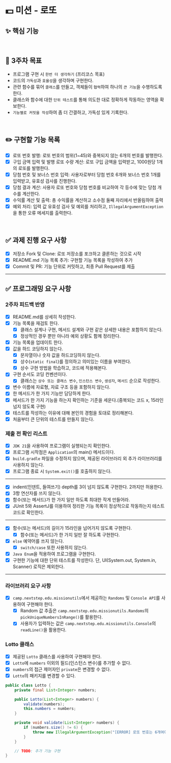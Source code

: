# 💵 미션 - 로또
## ✨ 핵심 기능

<br/>

## 🚀 3주차 목표
- 프로그램 구현 시 `한번 더 생각하기` (프리코스 목표)
- 코드의 `가독성`과 `효율성`을 생각하며 구현한다.
- 관련 함수를 묶어 `클래스`를 만들고, 객체들이 `협력`하여 하나의 `큰 기능`을 수행하도록 한다.
- 클래스와 함수에 대한 `단위 테스트`를 통해 의도한 대로 정확하게 작동하는 영역을 확보한다.
- `기능별로 커밋을 작성`하여 좀 더 간결하고, 가독성 있게 기록한다.

<br/>

## ✏️ 구현할 기능 목록
- [x] 로또 번호 발행: 로또 번호의 범위(1~45)와 중복되지 않는 6개의 번호를 발행한다.
- [x] 구입 금액 입력 및 발행 로또 수량 계산: 로또 구입 금액을 입력받고, 1000원당 1개의 로또를 발행한다.
- [x] 당첨 번호 및 보너스 번호 입력: 사용자로부터 당첨 번호 6개와 보너스 번호 1개를 입력받고, 유효성 검사를 진행한다.
- [x] 당첨 결과 계산: 사용자 로또 번호와 당첨 번호를 비교하여 각 등수에 맞는 당첨 개수를 계산한다.
- [x] 수익률 계산 및 출력: 총 수익률을 계산하고 소수점 둘째 자리에서 반올림하여 출력
- [x] 예외 처리: 입력 값 유효성 검사 및 예외를 처리하고, `IllegalArgumentException`을 통한 오류 메세지를 출력한다.

<br/>

## ✅ 과제 진행 요구 사항
- [x] 저장소 Fork 및 Clone: 로또 저장소를 포크하고 클론하는 것으로 시작
- [x] README.md 기능 목록 추가: 구현할 기능 목록을 작성하여 추가
- [x] Commit 및 PR: 기능 단위로 커밋하고, 최종 Pull Request를 제출
---
## ✅ 프로그래밍 요구 사항
### 2주차 피드백 반영
- [x] README.md를 상세히 작성한다.
- [x] 기능 목록을 재검토 한다.
    - [x] 클래스 설계나 구현, 메서드 설계와 구현 같은 상세한 내용은 포함하지 않는다.
    - [x] 정상적인 경우 뿐만 아니라 예외 상황도 함께 정리한다.
- [x] 기능 목록을 업데이트 한다.
- [x] 값을 하드 코딩하지 않는다.
    - [x] 문자열이나 숫자 값을 하드코딩하지 않는다.
    - [x] 상수(`static final`)를 정의하고 의미있는 이름을 부여한다.
    - [x] 상수 구현 방법을 학습하고, 코드에 적용해본다.
- [x] 구현 순서도 코딩 컨벤션이다.
    - [x] 클래스는 `상수 또는 클래스 변수`, `인스턴스 변수`, `생성자`, `메서드` 순으로 작성한다.
- [x] 변수 이름에 자료형, 자료 구조 등을 포함하지 않는다.
- [x] 한 메서드가 한 가지 기능만 담당하게 한다.
- [x] 메서드가 한 가지 기능을 하는지 확인하는 기준을 세운다.(중복되는 코드 x, 15라인 넘지 않도록 구현)
- [x] 테스트를 작성하는 이유에 대해 본인의 경험을 토대로 정리해본다.
- [x] 처음부터 큰 단위의 테스트를 만들지 않는다.

### 제출 전 확인 리스트
- [x] `JDK 21`을 사용하여 프로그램이 실행되는지 확인한다.
- [x] 프로그램 시작점은 `Application`의 main() 메서드이다.
- [x] `build.gradle` 파일을 수정하지 않으며, 제공된 라이브러리 외 추가 라이브러리를 사용하지 않는다.
- [x] 프로그램 종료 시 `System.exit()`를 호출하지 않는다.
---
- [x] indent(인덴트, 들여쓰기) depth를 3이 넘지 않도록 구현한다. 2까지만 허용한다.
- [x] 3항 연산자를 쓰지 않는다.
- [x] 함수(또는 메서드)가 한 가지 일만 하도록 최대한 작게 만들어라.
- [x] JUnit 5와 AssertJ를 이용하여 정리한 기능 목록이 정상적으로 작동하는지 테스트 코드로 확인한다.
---
- [x] 함수(또는 메서드)의 길이가 15라인을 넘어가지 않도록 구현한다.
    - [x] 함수(또는 메서드)가 한 가지 일만 잘 하도록 구현한다.
- [x] `else` 예약어를 쓰지 않는다.
    - [x] `switch/case` 또한 사용하지 않는다.
- [x] `Java Enum`을 적용하여 프로그램을 구현한다.
- [x] 구현한 기능에 대한 단위 테스트를 작성한다. 단, UI(System.out, System.in, Scanner) 로직은 제외한다.
--- 

### 라이브러리 요구 사항
- [x] `camp.nextstep.edu.missionutils`에서 제공하는 `Randoms` 및 `Console API`를 사용하여 구현해야 한다.
    - [x] Random 값 추출은 `camp.nextstep.edu.missionutils.Randoms`의 `pickUniqueNumbersInRange()`를 활용한다.
    - [x] 사용자가 입력하는 값은 `camp.nextstep.edu.missionutils.Console`의 `readLine()`을 활용한다.

### Lotto 클래스
- [x] 제공된 `Lotto` 클래스를 사용하여 구현해야 한다.
- [x] `Lotto`에 `numbers` 이외의 필드(인스턴스 변수)를 추가할 수 없다.
- [x] `numbers`의 접근 제어자인 `private`은 변경할 수 없다.
- [x] `Lotto`의 패키지를 변경할 수 있다.

```java
public class Lotto {
    private final List<Integer> numbers;

    public Lotto(List<Integer> numbers) {
        validate(numbers);
        this.numbers = numbers;
    }

    private void validate(List<Integer> numbers) {
        if (numbers.size() != 6) {
            throw new IllegalArgumentException("[ERROR] 로또 번호는 6개여야 합니다.");
        }
    }

    // TODO: 추가 기능 구현
}
```
